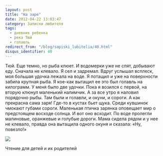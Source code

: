 ```yaml
---
layout: post
title: "На заре"
date: 2012-04-22 13:03:47
category: Записки любителя
tags:
  - дневник ребенка
  - река Тюй
  - голавль
redirect_from: "/blog/sapiski_lubitelia/40.html"
disqus_identifier: 40
---
```

Тюй. Еще темно, но рыба клюет. И водомерки уже не спят, добывают еду.
Сначала не клевало. Я сел и задремал. Вдруг услышал всплеск, моя большая
удочка лежала на воде. Я потащил и уже на поверхности забила крупная
рыба. Я кое-как вытащил ее это был голавль на килограмм. У меня было две
удочки. Пока я возился с первой, на вторую клюнул маленький налимчик. А
за все утро я наловил порядочно рыбы. Там были и голавли, и окуни, и
сороги. А как прекрасна сама заря! Где-то в кустах бьет щука. Среди
кувшинок чмокают губами сороги. Маленькая птичка зарянка оповещает мир о
предстоящем восходе солнца. И вот оно всходит. По воде пролегли
малиновые, оранжевые и голубые дороги. Мама сидела рядом и у нее не
клевало, правда она вытащила одного окуня и сказала: «Ну, повезло!»

![](http://fishingguru.ru/uploads/images/00/00/01/2012/04/22/433ef9.jpg)

Чтение для детей и их родителей
